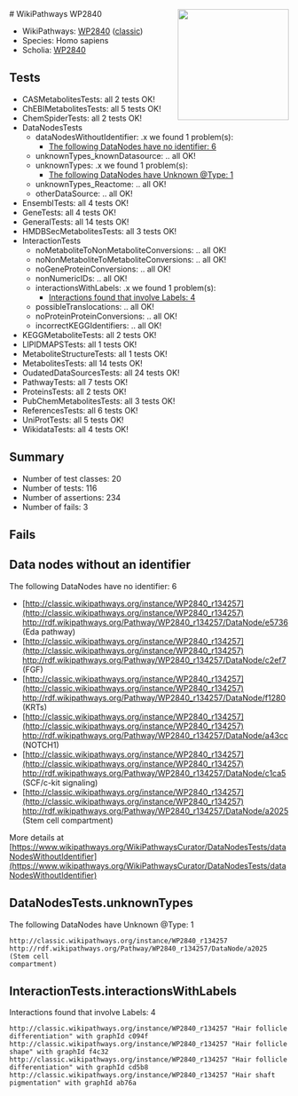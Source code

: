 <img style="float: right; width: 200px" src="https://upload.wikimedia.org/wikipedia/commons/thumb/8/83/Wplogo_with_text_500.png/640px-Wplogo_with_text_500.png" />
# WikiPathways WP2840

* WikiPathways: [WP2840](https://wikipathways.org/pathways/WP2840) ([classic](https://classic.wikipathways.org/instance/WP2840))
* Species: Homo sapiens
* Scholia: [WP2840](https://scholia.toolforge.org/wikipathways/WP2840)
## Tests
* CASMetabolitesTests: all 2 tests OK!
* ChEBIMetabolitesTests: all 5 tests OK!
* ChemSpiderTests: all 2 tests OK!
* DataNodesTests
    * dataNodesWithoutIdentifier: .x we found 1 problem(s):
        * [The following DataNodes have no identifier: 6](#d2d32fa5)
    * unknownTypes_knownDatasource: .. all OK!
    * unknownTypes: .x we found 1 problem(s):
        * [The following DataNodes have Unknown @Type: 1](#839973df)
    * unknownTypes_Reactome: .. all OK!
    * otherDataSource: .. all OK!
* EnsemblTests: all 4 tests OK!
* GeneTests: all 4 tests OK!
* GeneralTests: all 14 tests OK!
* HMDBSecMetabolitesTests: all 3 tests OK!
* InteractionTests
    * noMetaboliteToNonMetaboliteConversions: .. all OK!
    * noNonMetaboliteToMetaboliteConversions: .. all OK!
    * noGeneProteinConversions: .. all OK!
    * nonNumericIDs: .. all OK!
    * interactionsWithLabels: .x we found 1 problem(s):
        * [Interactions found that involve Labels: 4](#630d267b)
    * possibleTranslocations: .. all OK!
    * noProteinProteinConversions: .. all OK!
    * incorrectKEGGIdentifiers: .. all OK!
* KEGGMetaboliteTests: all 2 tests OK!
* LIPIDMAPSTests: all 1 tests OK!
* MetaboliteStructureTests: all 1 tests OK!
* MetabolitesTests: all 14 tests OK!
* OudatedDataSourcesTests: all 24 tests OK!
* PathwayTests: all 7 tests OK!
* ProteinsTests: all 2 tests OK!
* PubChemMetabolitesTests: all 3 tests OK!
* ReferencesTests: all 6 tests OK!
* UniProtTests: all 5 tests OK!
* WikidataTests: all 4 tests OK!


## Summary

* Number of test classes: 20
* Number of tests: 116
* Number of assertions: 234
* Number of fails: 3

## Fails

<a name="d2d32fa5" />

## Data nodes without an identifier

The following DataNodes have no identifier: 6

* [http://classic.wikipathways.org/instance/WP2840_r134257](http://classic.wikipathways.org/instance/WP2840_r134257) http://rdf.wikipathways.org/Pathway/WP2840_r134257/DataNode/e5736 (Eda
pathway)
* [http://classic.wikipathways.org/instance/WP2840_r134257](http://classic.wikipathways.org/instance/WP2840_r134257) http://rdf.wikipathways.org/Pathway/WP2840_r134257/DataNode/c2ef7 (FGF)
* [http://classic.wikipathways.org/instance/WP2840_r134257](http://classic.wikipathways.org/instance/WP2840_r134257) http://rdf.wikipathways.org/Pathway/WP2840_r134257/DataNode/f1280 (KRTs)
* [http://classic.wikipathways.org/instance/WP2840_r134257](http://classic.wikipathways.org/instance/WP2840_r134257) http://rdf.wikipathways.org/Pathway/WP2840_r134257/DataNode/a43cc (NOTCH1)
* [http://classic.wikipathways.org/instance/WP2840_r134257](http://classic.wikipathways.org/instance/WP2840_r134257) http://rdf.wikipathways.org/Pathway/WP2840_r134257/DataNode/c1ca5 (SCF/c-kit
signaling)
* [http://classic.wikipathways.org/instance/WP2840_r134257](http://classic.wikipathways.org/instance/WP2840_r134257) http://rdf.wikipathways.org/Pathway/WP2840_r134257/DataNode/a2025 (Stem cell
compartment)


More details at [https://www.wikipathways.org/WikiPathwaysCurator/DataNodesTests/dataNodesWithoutIdentifier](https://www.wikipathways.org/WikiPathwaysCurator/DataNodesTests/dataNodesWithoutIdentifier)

<a name="839973df" />

## DataNodesTests.unknownTypes

The following DataNodes have Unknown @Type: 1
```
http://classic.wikipathways.org/instance/WP2840_r134257 http://rdf.wikipathways.org/Pathway/WP2840_r134257/DataNode/a2025 (Stem cell
compartment)
```

<a name="630d267b" />

## InteractionTests.interactionsWithLabels

Interactions found that involve Labels: 4
```
http://classic.wikipathways.org/instance/WP2840_r134257 "Hair follicle
differentiation" with graphId c094f
http://classic.wikipathways.org/instance/WP2840_r134257 "Hair follicle
shape" with graphId f4c32
http://classic.wikipathways.org/instance/WP2840_r134257 "Hair follicle
differentiation" with graphId cd5b8
http://classic.wikipathways.org/instance/WP2840_r134257 "Hair shaft
pigmentation" with graphId ab76a
```

